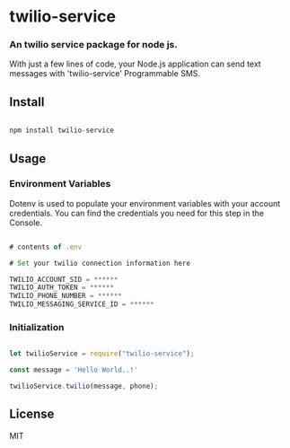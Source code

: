 # twilio-service
### An twilio service package for node js.

<!-- 'twilio_service' is a package that includes several improvements and features including improved security, better performance, and new functionality to make it easier to use. -->

With just a few lines of code, your Node.js application can send text messages with 'twilio-service' Programmable SMS.

## Install

```javascript

npm install twilio-service

```

## Usage

### Environment Variables
Dotenv is used to populate your environment variables with your account credentials. You can find the credentials you need for this step in the Console.

```javascript

# contents of .env

# Set your twilio connection information here

TWILIO_ACCOUNT_SID = ******
TWILIO_AUTH_TOKEN = ******
TWILIO_PHONE_NUMBER = ******
TWILIO_MESSAGING_SERVICE_ID = ******

```
### Initialization
```javascript

let twilioService = require("twilio-service");

const message = 'Hello World..!'

twilioService.twilio(message, phone);

```
## License

MIT